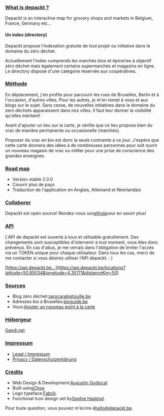 ### [What is depackt ?](/about/#quest-ce-que-depackt)

Depackt is an interactive map for grocery shops and markets in Belgium, France, Germany etc...

#### Un index (directory)

Depackt propose l'indexation gratuite de tout projet ou initiative dans le domaine du zéro déchet.

Actuellement l'index comprends les marchés bios et épiceries à objectif zéro déchet mais également certains supermarchés et magasins en ligne. Le directory dispose d'une catégorie réservée aux coopératives.

### [Méthode](/about/#methode)

En déplacement, j'en profite pour parcourir les rues de Bruxelles, Berlin et à l'occasion, d'autres villes. Pour les autres, je m'en remet à vous et aux blogs sur le sujet. Sans cesse, de nouvelles initiatives dans le domaine du zero déchets apparaissent dans nos villes. Il faut leur donner la visibilité qu'elles méritent!

Avant d'ajouter un lieu sur la carte, je vérifie que ce lieu propose bien du vrac de manière permanente ou occasionelle (marchés).

Proposer du vrac en bio est donc la seule contrainte à ce jour. J'espère que cette carte donnera des idées à de nombreuses personnes pour soit ouvrir un nouveau magasin de vrac ou militer pour une prise de conscience des grandes enseignes.

### [Road map](#road-map)

*   Version stable 2.0.0
*   Couvrir plus de pays
*   Traduction de l'application en Anglais, Allemand et Néerlandais

### [Collaborer](#contributing)

Depackt est open source! Rendez-vous sur[github](https://github.com/depackt/)pour en savoir plus!

### [API](#api)

L'API de depackt est ouverte à tous et utilisable gratuitement. Des changements sont susceptibles d'intervenir à tout moment, vous êtes donc prévenus. En cas d'abus, je me verrais dans l'obligation de limiter l'accès via un TOKEN unique pour chaque utilisateur. Dans tous les cas, merci de me contacter si vous désirez utiliser l'API depackt. : )

[https://api.depackt.be...](https://api.depackt.be/locations?latitude=50.85034&longitude=4.35171&distanceKm=50)

### [Sources](#sources)

*   Blog zéro déchet:[zerocarabistouille.be](https://zerocarabistouille.be/2017/01/14/les-magasins-objectif-zero-dechet-vrac/)
*   Adresses bio à Bruxelles:[bioguide.be](https://www.bioguide.be)
*   Vous:[Ajouter un nouveau point à la carte](/new)

### [Hébergeur](#hebergeur)

[Gandi.net](https://gandi.net)

### [Impressum](#impressum)

*   [Legal / Impressum](/legal)
*   [Privacy / Datenschutzerklärung](/privacy)

### [Crédits](#credits)

*   Web Design & Development:[Augustin Godiscal](mailto:hello@depackt.be)
*   Built using[Choo](https://choo.io/)
*   Logo typeface:[Fabrik](http://tightype.com/fabrik/).
*   Functional Icon design set by[Sophie Haskind](https://thenounproject.com/sophie-haskind).

Pour toute question, vous pouvez m'écrire à[hello@depackt.be](mailto:hello@depackt.be).
